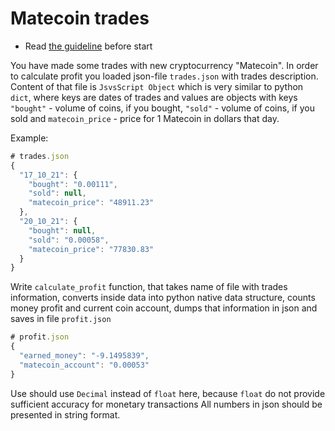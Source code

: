 # Matecoin trades

- Read [the guideline](https://github.com/mate-academy/py-task-guideline/blob/main/README.md) before start

You have made some trades with new cryptocurrency "Matecoin".
In order to calculate profit you loaded json-file `trades.json` with 
trades description. Content of that file is `JsvsScript Object`
which is very similar to 
python `dict`, where keys are dates of trades and values are
objects with keys `"bought"` - volume of coins, if you bought, 
`"sold"` - volume of coins, if you sold and `matecoin_price` -
price for 1 Matecoin in dollars that day.

Example:
```javascript
# trades.json
{
  "17_10_21": {
    "bought": "0.00111",
    "sold": null,
    "matecoin_price": "48911.23"
  },
  "20_10_21": {
    "bought": null,
    "sold": "0.00058",
    "matecoin_price": "77830.83"
  }
}
```

Write `calculate_profit` function, that takes name of file with
trades information, converts inside data into python native data
structure, counts money profit and current coin account, dumps
that information in json and saves
in file `profit.json`
```javascript
# profit.json
{
  "earned_money": "-9.1495839",
  "matecoin_account": "0.00053"
}
```
Use should use `Decimal` instead of `float` here, because `float`
do not provide sufficient accuracy for monetary transactions
All numbers in json should be presented in string format.